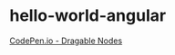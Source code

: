 # hello-world-angular

<a href="https://codepen.io/luismendes070/project/full/ZLPxmL/">CodePen.io - Dragable Nodes</a>
